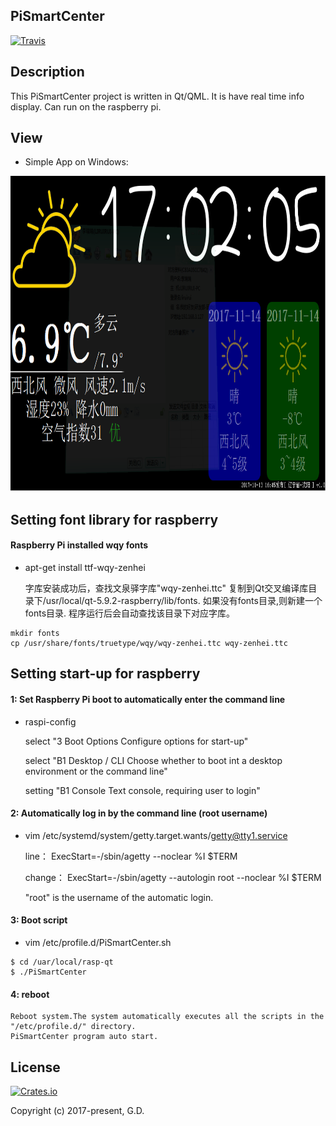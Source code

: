 ## PiSmartCenter
[![Travis](https://img.shields.io/badge/release-1.0.0-blue.svg?style=plastic)](https://github.com/to9/PiSmartCenter/tree/master/bin)

## Description

This PiSmartCenter project is written in Qt/QML. It is have real time info display. Can run on the raspberry pi.

## View

* Simple App on Windows:

<div align=left><img width="800" height="505" src="https://github.com/to9/PiSmartCenter/blob/master/images/PiSmartCenter.png"/></div>

## Setting font library for raspberry 

#### Raspberry Pi installed wqy fonts
- apt-get install ttf-wqy-zenhei

    字库安装成功后，查找文泉驿字库"wqy-zenhei.ttc" 复制到Qt交叉编译库目录下/usr/local/qt-5.9.2-raspberry/lib/fonts. 
  如果没有fonts目录,则新建一个fonts目录. 程序运行后会自动查找该目录下对应字库。
```
mkdir fonts
cp /usr/share/fonts/truetype/wqy/wqy-zenhei.ttc wqy-zenhei.ttc
```

## Setting start-up for raspberry

#### 1: Set Raspberry Pi boot to automatically enter the command line

- raspi-config

    select "3 Boot Options            Configure options for start-up"

    select "B1 Desktop / CLI          Choose whether to boot int a desktop environment or the command line"

    setting "B1 Console                Text console, requiring user to login" 

#### 2: Automatically log in by the command line (root username)

- vim /etc/systemd/system/getty.target.wants/getty@tty1.service

    line： ExecStart=-/sbin/agetty --noclear %I $TERM

    change： ExecStart=-/sbin/agetty --autologin root --noclear %I $TERM

    "root" is the username of the automatic login.

#### 3: Boot script

- vim /etc/profile.d/PiSmartCenter.sh
```
$ cd /uar/local/rasp-qt
$ ./PiSmartCenter 
```
#### 4: reboot
    Reboot system.The system automatically executes all the scripts in the "/etc/profile.d/" directory. 
    PiSmartCenter program auto start.

## License

[![Crates.io](https://img.shields.io/packagist/l/doctrine/orm.svg?style=plastic)](https://github.com/to9/PiSmartCenter)<br>

Copyright (c) 2017-present, G.D.
